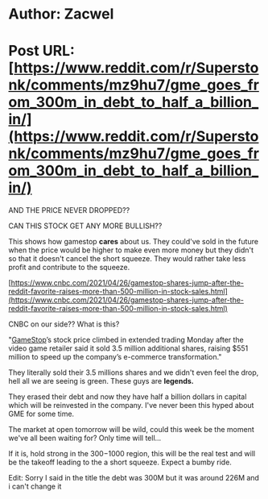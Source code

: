 # Author: Zacwel
# Post URL: [https://www.reddit.com/r/Superstonk/comments/mz9hu7/gme_goes_from_300m_in_debt_to_half_a_billion_in/](https://www.reddit.com/r/Superstonk/comments/mz9hu7/gme_goes_from_300m_in_debt_to_half_a_billion_in/)


AND THE PRICE NEVER DROPPED??

CAN THIS STOCK GET ANY MORE BULLISH??

This shows how gamestop **cares** about us. They could've sold in the future when the price would be higher to make even more money but they didn't so that it doesn't cancel the short squeeze. They would rather take less profit and contribute to the squeeze.

[https://www.cnbc.com/2021/04/26/gamestop-shares-jump-after-the-reddit-favorite-raises-more-than-500-million-in-stock-sales.html](https://www.cnbc.com/2021/04/26/gamestop-shares-jump-after-the-reddit-favorite-raises-more-than-500-million-in-stock-sales.html)

CNBC on our side?? What is this?

"[GameStop](https://www.cnbc.com/quotes/GME)’s stock price climbed in extended trading Monday after the video game retailer said it sold 3.5 million additional shares, raising $551 million to speed up the company’s e-commerce transformation."

They literally sold their 3.5 millions shares and we didn't even feel the drop, hell all we are seeing is green. These guys are **legends.**

They erased their debt and now they have half a billion dollars in capital which will be reinvested in the company. I've never been this hyped about GME for some time.

The market at open tomorrow will be wild, could this week be the moment we've all been waiting for? Only time will tell...

If it is, hold strong in the 300$-1000$ region, this will be the real test and will be the takeoff leading to the a short squeeze. Expect a bumby ride.

Edit: Sorry I said in the title the debt was 300M but it was around 226M and i can't change it